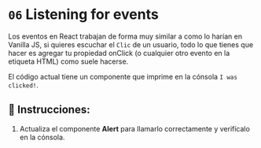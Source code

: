 # `06` Listening for events

Los eventos en React trabajan de forma muy similar a como lo harían en Vanilla JS, si quieres escuchar el `Clic` de un usuario, todo lo que tienes que hacer es agregar tu propiedad onClick (o cualquier otro evento en la etiqueta HTML) como suele hacerse.

El código actual tiene un componente que imprime en la cónsola `I was clicked!`.

## 📝 Instrucciones:

1. Actualiza el componente **Alert** para llamarlo correctamente y verifícalo en la cónsola.


